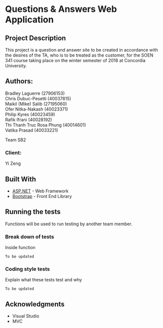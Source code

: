 # Questions & Answers Web Application

## Project Description

This project is a question and answer site to be created in accordance with the desires of the TA, who is to be treated as the customer,
for the SOEN 341 course taking place on the winter semester of 2018 at Concordia University.
  
## Authors:

Bradley Laguerre           (27906153)   
Chris Dubuc-Pesetti        (40037815)   
Maikil (Mike) Salib        (27195060)  
Ofer Nitka-Nakash          (40023371)    
Philip Kyres               (40023459)   
Rafik Ifrani               (40028192)   
Thi Thanh Truc Rosa Phung  (40014601)   
Vatika Prasad              (40033221)  

Team SB2
  
### Client:
Yi Zeng

## Built With
* [ASP.NET](https://www.asp.net/) - Web Framework
* [Bootstrap](https://getbootstrap.com/) - Front End Library

## Running the tests

Functions will be used to run testing by another team member.

### Break down of tests

Inside function

```
To be updated
```

### Coding style tests

Explain what these tests test and why

```
To be updated
```

## Acknowledgments

* Visual Studio
* MVC
